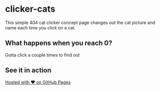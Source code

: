# clicker-cats

This simple 404 cat clicker concept page changes out the cat picture and name each time you click on a cat.

## What happens when you reach 0?

Gotta click a couple times to find out

## See it in action

[Hosted with ❤️ on GitHub Pages](http://danielpowell4.github.io/clicker-cats/)
